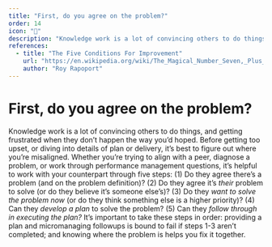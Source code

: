 ```yaml
---
title: "First, do you agree on the problem?"
order: 14
icon: "📝"
description: "Knowledge work is a lot of convincing others to do things, and getting frustrated when they don’t happen the way you’d hoped. Before getting too upset, try to figure out where you’re misaligned. Work with your counterpart through five steps: (1) Do they agree there’s a problem (and on the problem definition)? (2) Do they agree it’s *their* problem to solve (or do they believe it’s someone else’s)? (3) Do they *want to solve the problem now* (or do they think something else is a higher priority)? (4) Can they *develop a plan* to solve the problem? (5) Can they *follow through in executing the plan?* These steps must go in order: providing a plan and micromanaging followups is bound to fail if steps 1-3 aren’t completed; but knowing where the problem is helps you fix it together."
references:
  - title: "The Five Conditions For Improvement"
    url: "https://en.wikipedia.org/wiki/The_Magical_Number_Seven,_Plus_or_Minus_Two"
    author: "Roy Rapoport"
---
```


# First, do you agree on the problem?

Knowledge work is a lot of convincing others to do things, and getting frustrated when they don’t happen the way you’d hoped. Before getting too upset, or diving into details of plan or delivery, it’s best to figure out where you’re misaligned. Whether you’re trying to align with a peer, diagnose a problem, or work through performance management questions, it’s helpful to work with your counterpart through five steps: (1) Do they agree there’s a problem (and on the problem definition)? (2) Do they agree it’s *their* problem to solve (or do they believe it’s someone else’s)? (3) Do they *want to solve the problem now* (or do they think something else is a higher priority)? (4) Can they *develop a plan* to solve the problem? (5) Can they *follow through in executing the plan?* It’s important to take these steps in order: providing a plan and micromanaging followups is bound to fail if steps 1-3 aren’t completed; and knowing where the problem is helps you fix it together.